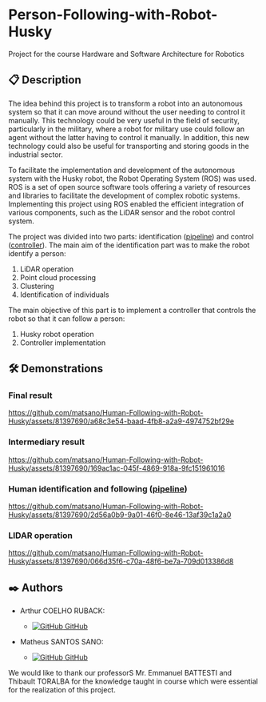 # Person-Following-with-Robot-Husky
Project for the course Hardware and Software Architecture for Robotics

## 📋 Description
The idea behind this project is to transform a robot into an autonomous system so that it can move around without the user needing to control it manually. This technology could be very useful in the field of security, particularly in the military, where a robot for military use could follow an agent without the latter having to control it manually. In addition, this new technology could also be useful for transporting and storing goods in the industrial sector.

To facilitate the implementation and development of the autonomous system with the Husky robot, the Robot Operating System (ROS) was used. ROS is a set of open source software tools offering a variety of resources and libraries to facilitate the development of complex robotic systems. Implementing this project using ROS enabled the efficient integration of various components, such as the LiDAR sensor and the robot control system.

The project was divided into two parts: identification ([pipeline](https://github.com/matsano/Human-Following-with-Robot-Husky/tree/main/pc_pipeline-main)) and control ([controller](https://github.com/matsano/Human-Following-with-Robot-Husky/tree/main/husky_controller-main)).
The main aim of the identification part was to make the robot identify a person:
1. LiDAR operation
2. Point cloud processing
3. Clustering
4. Identification of individuals

The main objective of this part is to implement a controller that controls the robot so that it can follow a person:
1. Husky robot operation
2. Controller implementation



## 🛠️ Demonstrations

### Final result

https://github.com/matsano/Human-Following-with-Robot-Husky/assets/81397690/a68c3e54-baad-4fb8-a2a9-4974752bf29e


### Intermediary result

https://github.com/matsano/Human-Following-with-Robot-Husky/assets/81397690/169ac1ac-045f-4869-918a-9fc151961016


### Human identification and following ([pipeline](https://github.com/matsano/Human-Following-with-Robot-Husky/tree/main/pc_pipeline-main))

https://github.com/matsano/Human-Following-with-Robot-Husky/assets/81397690/2d56a0b9-9a01-46f0-8e46-13af39c1a2a0


### LIDAR operation

https://github.com/matsano/Human-Following-with-Robot-Husky/assets/81397690/066d35f6-c70a-48f6-be7a-709d013386d8





## ✒️ Authors

- Arthur COELHO RUBACK:
    - [![GitHub](https://i.stack.imgur.com/tskMh.png) GitHub](https://github.com/arthur-ruback)

- Matheus SANTOS SANO:
    - [![GitHub](https://i.stack.imgur.com/tskMh.png) GitHub](https://github.com/matsano)

We would like to thank our professorS Mr. Emmanuel BATTESTI and Thibault TORALBA for the knowledge taught in course which were essential for the realization of this project.
